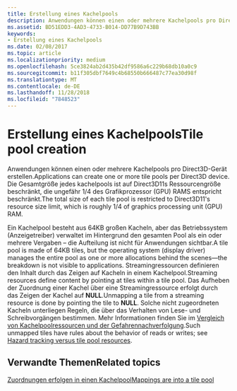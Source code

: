 ```yaml
---
title: Erstellung eines Kachelpools
description: Anwendungen können einen oder mehrere Kachelpools pro Direct3D-Gerät erstellen. Die Gesamtgröße jedes kachelpools ist auf Direct3D11s Ressourcengröße beschränkt, die ungefähr 1/4 des Grafikprozessor (GPU) RAMS entspricht beschränkt.
ms.assetid: BD51EDD3-4AD3-4733-B014-DD77B9D743BB
keywords:
- Erstellung eines Kachelpools
ms.date: 02/08/2017
ms.topic: article
ms.localizationpriority: medium
ms.openlocfilehash: 5ce3824ab2d435b42df9586a6c229b68db10a0c9
ms.sourcegitcommit: b11f305dbf7649c4b68550b666487c77ea30d98f
ms.translationtype: MT
ms.contentlocale: de-DE
ms.lasthandoff: 11/28/2018
ms.locfileid: "7848523"
---
```

# <a name="tile-pool-creation"></a><span data-ttu-id="82dda-105">Erstellung eines Kachelpools</span><span class="sxs-lookup"><span data-stu-id="82dda-105">Tile pool creation</span></span>


<span data-ttu-id="82dda-106">Anwendungen können einen oder mehrere Kachelpools pro Direct3D-Gerät erstellen.</span><span class="sxs-lookup"><span data-stu-id="82dda-106">Applications can create one or more tile pools per Direct3D device.</span></span> <span data-ttu-id="82dda-107">Die Gesamtgröße jedes kachelpools ist auf Direct3D11s Ressourcengröße beschränkt, die ungefähr 1/4 des Grafikprozessor (GPU) RAMS entspricht beschränkt.</span><span class="sxs-lookup"><span data-stu-id="82dda-107">The total size of each tile pool is restricted to Direct3D11's resource size limit, which is roughly 1/4 of graphics processing unit (GPU) RAM.</span></span>

<span data-ttu-id="82dda-108">Ein Kachelpool besteht aus 64KB großen Kacheln, aber das Betriebssystem (Anzeigetreiber) verwaltet im Hintergrund den gesamten Pool als ein oder mehrere Vergaben – die Aufteilung ist nicht für Anwendungen sichtbar.</span><span class="sxs-lookup"><span data-stu-id="82dda-108">A tile pool is made of 64KB tiles, but the operating system (display driver) manages the entire pool as one or more allocations behind the scenes—the breakdown is not visible to applications.</span></span> <span data-ttu-id="82dda-109">Streamingressourcen definieren den Inhalt durch das Zeigen auf Kacheln in einem Kachelpool.</span><span class="sxs-lookup"><span data-stu-id="82dda-109">Streaming resources define content by pointing at tiles within a tile pool.</span></span> <span data-ttu-id="82dda-110">Das Aufheben der Zuordnung einer Kachel über eine Streamingressource erfolgt durch das Zeigen der Kachel auf **NULL**.</span><span class="sxs-lookup"><span data-stu-id="82dda-110">Unmapping a tile from a streaming resource is done by pointing the tile to **NULL**.</span></span> <span data-ttu-id="82dda-111">Solche nicht zugeordneten Kacheln unterliegen Regeln, die über das Verhalten von Lese- und Schreibvorgängen bestimmen. Mehr Informationen finden Sie im [Vergleich von Kachelpoolressourcen und der Gefahrennachverfolgung](hazard-tracking-versus-tile-pool-resources.md).</span><span class="sxs-lookup"><span data-stu-id="82dda-111">Such unmapped tiles have rules about the behavior of reads or writes; see [Hazard tracking versus tile pool resources](hazard-tracking-versus-tile-pool-resources.md).</span></span>

## <a name="span-idrelated-topicsspanrelated-topics"></a><span data-ttu-id="82dda-112"><span id="related-topics"></span>Verwandte Themen</span><span class="sxs-lookup"><span data-stu-id="82dda-112"><span id="related-topics"></span>Related topics</span></span>


[<span data-ttu-id="82dda-113">Zuordnungen erfolgen in einen Kachelpool</span><span class="sxs-lookup"><span data-stu-id="82dda-113">Mappings are into a tile pool</span></span>](mappings-are-into-a-tile-pool.md)

 

 





